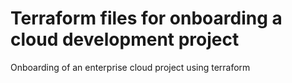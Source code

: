 # Terraform files for onboarding a cloud development project
Onboarding of an enterprise cloud project using terraform
